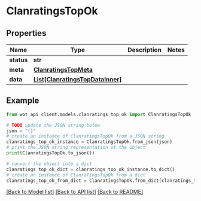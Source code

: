 # ClanratingsTopOk


## Properties

Name | Type | Description | Notes
------------ | ------------- | ------------- | -------------
**status** | **str** |  | 
**meta** | [**ClanratingsTopMeta**](ClanratingsTopMeta.md) |  | 
**data** | [**List[ClanratingsTopDataInner]**](ClanratingsTopDataInner.md) |  | 

## Example

```python
from wot_api_client.models.clanratings_top_ok import ClanratingsTopOk

# TODO update the JSON string below
json = "{}"
# create an instance of ClanratingsTopOk from a JSON string
clanratings_top_ok_instance = ClanratingsTopOk.from_json(json)
# print the JSON string representation of the object
print(ClanratingsTopOk.to_json())

# convert the object into a dict
clanratings_top_ok_dict = clanratings_top_ok_instance.to_dict()
# create an instance of ClanratingsTopOk from a dict
clanratings_top_ok_from_dict = ClanratingsTopOk.from_dict(clanratings_top_ok_dict)
```
[[Back to Model list]](../README.md#documentation-for-models) [[Back to API list]](../README.md#documentation-for-api-endpoints) [[Back to README]](../README.md)


